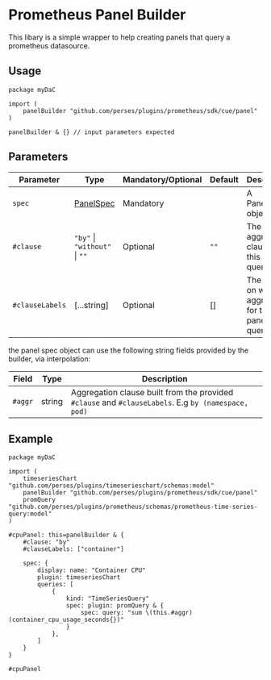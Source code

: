 # Prometheus Panel Builder

This libary is a simple wrapper to help creating panels that query a prometheus datasource.

## Usage

```cue
package myDaC

import (
	panelBuilder "github.com/perses/plugins/prometheus/sdk/cue/panel"
)

panelBuilder & {} // input parameters expected
```

## Parameters

| Parameter       | Type                                                                           | Mandatory/Optional | Default | Description                                                |
|-----------------|--------------------------------------------------------------------------------|--------------------|---------|------------------------------------------------------------|
| `spec`          | [PanelSpec](https://perses.dev/perses/docs/api/dashboard/#panel-specification) | Mandatory          |         | A PanelSpec object                                         |
| `#clause`       | `"by"` \| `"without"` \| `""`                                                  | Optional           | `""`    | The aggregation clause for this panel's queries.           |
| `#clauseLabels` | [...string]                                                                    | Optional           | []      | The labels on which to aggregate for this panel's queries. |

the panel spec object can use the following string fields provided by the builder, via interpolation:

| Field   | Type   | Description                                                                                         |
|---------|--------|-----------------------------------------------------------------------------------------------------|
| `#aggr` | string | Aggregation clause built from the provided `#clause` and `#clauseLabels`. E.g `by (namespace, pod)` |

## Example

```cue
package myDaC

import (
	timeseriesChart "github.com/perses/plugins/timeserieschart/schemas:model"
	panelBuilder "github.com/perses/plugins/prometheus/sdk/cue/panel"
	promQuery "github.com/perses/plugins/prometheus/schemas/prometheus-time-series-query:model"
)

#cpuPanel: this=panelBuilder & {
	#clause: "by"
	#clauseLabels: ["container"]

	spec: {
		display: name: "Container CPU"
		plugin: timeseriesChart
		queries: [
			{
				kind: "TimeSeriesQuery"
				spec: plugin: promQuery & {
					spec: query: "sum \(this.#aggr) (container_cpu_usage_seconds{})"
				}
			},
		]
	}
}

#cpuPanel
```
